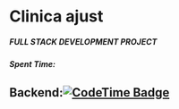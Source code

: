 # Clinica ajust 
##### FULL STACK DEVELOPMENT PROJECT






##### Spent Time:

## Backend:[![CodeTime Badge](https://img.shields.io/endpoint?style=social&color=222&url=https%3A%2F%2Fapi.codetime.dev%2Fshield%3Fid%3D24471%26project%3Dbackend%26in=0)](https://codetime.dev)
